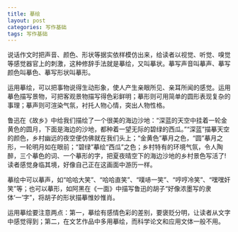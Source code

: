 ```yaml
---
title: 摹绘
layout: post
categories: 写作基础
tags: 写作基础
---
```


说话作文时把声音、颜色、形状等据实依样模仿出来，给读者以视觉、听觉、嗅觉等感觉器官上的刺激，这种修辞手法就是摹绘，又叫摹状。摹写声音叫摹声、摹写颜色叫摹色、摹写形状叫摹形。

运用摹绘，可以把事物说得生动形象，使人产生亲眼所见、亲耳所闻的感觉。运用摹色描写景物，可把客观景物描写得色彩鲜明；摹形则可用简单的圆形表现复杂的事理；摹声则可渲染气氛，衬托人物心情，突出人物性格。

鲁迅在《故乡》中给我们描绘了一个很美的海边沙地：“深蓝的天空中挂着一轮金黄色的圆月，下面是海边的沙地，都种着一望无际的碧绿的西瓜。”“深蓝”描摹天空的颜色，乡村幽远的夜空便仿佛就在我们头上；“金黄色”摹月之色，“圆”摹月之形，一轮明月如在眼前；“碧绿”摹绘“西瓜”之色；乡村特有的环境气氛，令人陶醉，三个摹色的词、一个摹形的字，把夏夜晴空下的海边沙地的乡村景色写活了!读者感觉身临其境，好像自己正在这画面中游历一样。

摹绘中可以摹声，如“哈哈大笑”、“哈哈直笑”、“噗哧一笑”、“哼哼冷笑”、“嘿嘿奸笑”等；也可以摹形，如阿黑在《一面》中描写鲁迅的胡子“好像浓墨写的隶体‘一’字”，将胡子的形状描摹惟妙惟肖。

运用摹绘要注意两点：第一，摹绘有感情色彩的差别，要褒贬分明，让读者从文字中感觉得到；第二，在文艺作品中多用摹绘，而科学论文和应用文体一般不用。 
